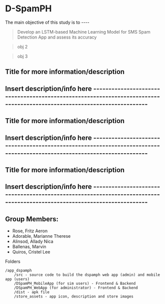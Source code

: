 # D-SpamPH

The main objective of this study is to ----

   > Develop an LSTM-based Machine Learning Model for SMS Spam Detection App and assess its accuracy

   > obj 2

   > obj 3

## Title for more information/description

Insert description/info here ------------------------------------------------------------------------------------------------------------------------
-----------------------------------------------------------------------------------------------------------------------------------------------------

## Title for more information/description

Insert description/info here ------------------------------------------------------------------------------------------------------------------------
-----------------------------------------------------------------------------------------------------------------------------------------------------

## Title for more information/description

Insert description/info here ------------------------------------------------------------------------------------------------------------------------
-----------------------------------------------------------------------------------------------------------------------------------------------------

## Group Members:

- Rose, Fritz Aeron
- Adorable, Marianne Therese 
- Alinsod, Allady Nica
- Ballenas, Marvin
- Quiros, Cristel Lee


Folders

    /app_dspamph
    	/src - source code to build the dspamph web app (admin) and mobile app (users)
		/DSpamPH_MobileApp (for sim users) - Frontend & Backend 
		/DSpamPH_WebApp (for administrator) - Frontend & Backend 
		/dist - apk file
		/store_assets - app icon, description and store images
 

  
